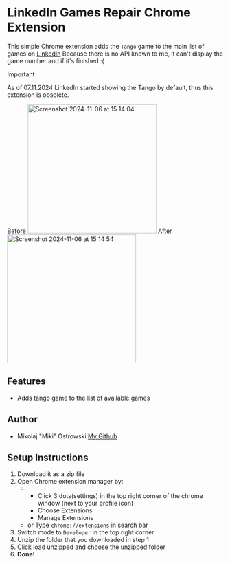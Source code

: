 # LinkedIn Games Repair Chrome Extension
This simple Chrome extension adds the `Tango` game to the main list of games on [LinkedIn](linkedin.com/games)
Because there is no API known to me, it can't display the game number and if it's finished :(

> [!IMPORTANT]
> As of 07.11.2024 LinkedIn started showing the Tango by default, thus this extension is obsolete.

Before
<img width="300" alt="Screenshot 2024-11-06 at 15 14 04" src="https://github.com/user-attachments/assets/180ad7ee-e13f-41ed-8e00-a4895094dd93">
After
<img width="300" alt="Screenshot 2024-11-06 at 15 14 54" src="https://github.com/user-attachments/assets/2f193f2f-894b-45cb-b1e1-063fbd246c23">

## Features
- Adds tango game to the list of available games


## Author
- Mikolaj "Miki" Ostrowski [My Github](github.com/ostryJR)

## Setup Instructions
1. Download it as a zip file
2. Open Chrome extension manager by:
   - * Click 3 dots(settings) in the top right corner of the chrome window (next to your profile icon)
     * Choose Extensions
     * Manage Extensions
   - or Type `chrome://extensions` in search bar
3. Switch mode to `Developer` in the top right corner
4. Unzip the folder that you downloaded in step 1
5. Click load unzipped and choose the unzipped folder
6. **Done!**
